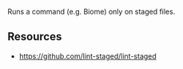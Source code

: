 Runs a command (e.g. Biome) only on staged files.


## Resources
- https://github.com/lint-staged/lint-staged
